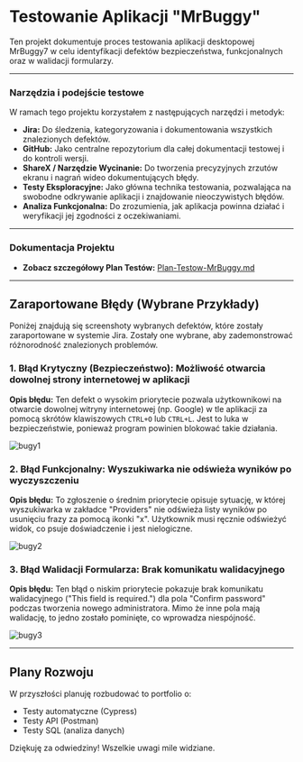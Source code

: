 
# Testowanie Aplikacji "MrBuggy"

Ten projekt dokumentuje proces testowania aplikacji desktopowej MrBuggy7 w celu identyfikacji defektów bezpieczeństwa, funkcjonalnych oraz w walidacji formularzy.

---

### Narzędzia i podejście testowe

W ramach tego projektu korzystałem z następujących narzędzi i metodyk:

* **Jira:** Do śledzenia, kategoryzowania i dokumentowania wszystkich znalezionych defektów.
* **GitHub:** Jako centralne repozytorium dla całej dokumentacji testowej i do kontroli wersji.
* **ShareX / Narzędzie Wycinanie:** Do tworzenia precyzyjnych zrzutów ekranu i nagrań wideo dokumentujących błędy.
* **Testy Eksploracyjne:** Jako główna technika testowania, pozwalająca na swobodne odkrywanie aplikacji i znajdowanie nieoczywistych błędów.
* **Analiza Funkcjonalna:** Do zrozumienia, jak aplikacja powinna działać i weryfikacji jej zgodności z oczekiwaniami.

---

### Dokumentacja Projektu

* **Zobacz szczegółowy Plan Testów:** [Plan-Testow-MrBuggy.md](https://github.com/Kamil-Szyszkowski/testy-manualne-portfolio/blob/main/TestyManualne/mrbugy/Plan-Testów.md)

---

## Zaraportowane Błędy (Wybrane Przykłady)

Poniżej znajdują się screenshoty wybranych defektów, które zostały zaraportowane w systemie Jira. Zostały one wybrane, aby zademonstrować różnorodność znalezionych problemów.

### 1. Błąd Krytyczny (Bezpieczeństwo): Możliwość otwarcia dowolnej strony internetowej w aplikacji

**Opis błędu:** Ten defekt o wysokim priorytecie pozwala użytkownikowi na otwarcie dowolnej witryny internetowej (np. Google) w tle aplikacji za pomocą skrótów klawiszowych `CTRL+O` lub `CTRL+L`. Jest to luka w bezpieczeństwie, ponieważ program powinien blokować takie działania.

![bugy1](https://github.com/user-attachments/assets/624a1830-931f-4aec-9ebd-3cecb768e36b)


### 2. Błąd Funkcjonalny: Wyszukiwarka nie odświeża wyników po wyczyszczeniu

**Opis błędu:** To zgłoszenie o średnim priorytecie opisuje sytuację, w której wyszukiwarka w zakładce "Providers" nie odświeża listy wyników po usunięciu frazy za pomocą ikonki "x". Użytkownik musi ręcznie odświeżyć widok, co psuje doświadczenie i jest nielogiczne.

![bugy2](https://github.com/user-attachments/assets/dd0608eb-0dcf-4d81-8a02-d8dd4cf5cf1f)


### 3. Błąd Walidacji Formularza: Brak komunikatu walidacyjnego

**Opis błędu:** Ten błąd o niskim priorytecie pokazuje brak komunikatu walidacyjnego ("This field is required.") dla pola "Confirm password" podczas tworzenia nowego administratora. Mimo że inne pola mają walidację, to jedno zostało pominięte, co wprowadza niespójność.

![bugy3](https://github.com/user-attachments/assets/a5bade1a-841b-4ab3-b331-4cb5500dfde1)


---

## Plany Rozwoju

W przyszłości planuję rozbudować to portfolio o:
* Testy automatyczne (Cypress)
* Testy API (Postman)
* Testy SQL (analiza danych)

Dziękuję za odwiedziny! Wszelkie uwagi mile widziane.
